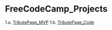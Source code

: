 # FreeCodeCamp_Projects

1.a. [TributePage_MVP](https://codepen.io/denverdionne/pen/NWpMGwp)
1.b. [TributePage_Code](https://github.com/DionneNoellaBarretto/FreeCodeCamp_Projects/blob/main/TributePage.html)
